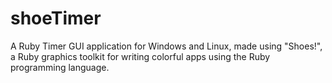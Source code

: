 # shoeTimer
A Ruby Timer GUI application for Windows and Linux, made using "Shoes!", a Ruby graphics toolkit for writing colorful apps using the Ruby programming language. 
